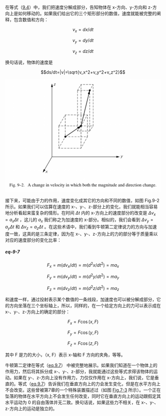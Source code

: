 在等式（[9.4](/volume-1/9-newton's-laws-of-dynamics/9-2-speed-and-velocity.md#eq-9-4)）中，我们把速度分解成部分，告知物体在 x-方向、y-方向和 z-方向上是如何移动的。如果我们给出它的三个矩形部分的数值，速度就能被完整的阐释，包含数值和方向：

$$v_x=dx/dt$$

$$v_y=dy/dt$$

$$v_z=dz/dt$$

换句话说，物体的速度是

$$ds/dt=|v|=\sqrt{v_x^2+v_y^2+v_z^2}$$

![在速度上的改变包含数值和方向的变化](/assets/volume-1/fig-9-2.png)

接下来，可能由于力的作用，速度变化成其它的方向和不同的数值，如图 Fig.9-2 所示。如果我们可以估算在速度的 x-、y-、z-部分上的变化，我们就能相当容易地分析看起来蛮复杂的情形。在时间 $\Delta{t}$ 内的 x-方向上的速度部分的改变是 $\Delta{v_x}=a_x\Delta{t}$ ，这儿的 $a_x$ 我们称之为加速度的 x-部分。相似的，我们会看到 $\Delta{v_y}=a_y\Delta{t}$ 和 $\Delta{v_z}=a_z\Delta{t}$ 。在这些术语中，我们看到牛顿第二定律说力的方向与加速度一致，这真的是三条定律，因为在 x-、y-、z-方向上的力的部分等于质量乘以对应的速度部分的变化比率：

##### eq-9-7

$$F_x=m(dv_x/dt)=m(d^2x/dt^2)=ma_x$$

$$F_y=m(dv_y/dt)=m(d^2y/dt^2)=ma_y$$

$$F_z=m(dv_z/dt)=m(d^2z/dt^2)=ma_z$$

和速度一样，通过投射表示某个数值的一条线段，加速度也可以被分解成部分，它的方向坐落在三个坐标轴上，所以，同样的，在一个给定方向上的力可以表示成在 x-、y-、z-方向上的确定的部分：

$$F_x=F \cos(x, F)$$

$$F_y=F \cos(y, F)$$

$$F_z=F \cos(z, F)$$

其中 F 是力的大小，（x, F）表示 x-轴和 F 方向的夹角，等等。

牛顿第二定律在等式（[eq.9.7](/volume-1/9-newton's-laws-of-dynamics/9-3-components-of-velocity-acceleration-and-force.md#eq-9-7)） 中被完整地展示。如果我们知道在一个物体上的作用力，然后将其拆分成 x-、y-、z-部分，我就能通过这些等式求得该物体的运动。如果在 y-、z-方向上没有作用力，力仅仅作用在 x-方向上，我们说，它是垂直的。等式（[eq.9.7](/volume-1/9-newton's-laws-of-dynamics/9-3-components-of-velocity-acceleration-and-force.md#eq-9-7)）告诉我们在垂直方向上的力会发生变化，但是在水平方向上不会改变。这些曾被第7章的一个特殊装置描述过（如图 [Fig.7-3](/volume-1/7-the-theory-of-gravitation/7-4-newton's-law-of-gravitation.md#fig-7-3) 所示）。一个正在坠落的物体在水平方向上不会发生任何改变，同时它在垂直方向上的运动跟假定其水平运动为 0 的自由落体并无二致。换句话说，如果这些力不相关，在 x-、y-、z-方向上的运动是独立的。
